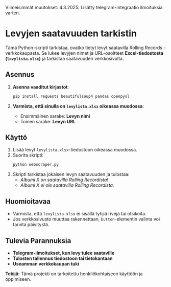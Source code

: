Viimeisimmät muutokset:
4.3.2025: Lisätty telegram-integraatio ilmoituksia varten.


# Levyjen saatavuuden tarkistin

Tämä Python-skripti tarkistaa, ovatko tietyt levyt saatavilla Rolling Records -verkkokaupasta. Se lukee levyjen nimet ja URL-osoitteet **Excel-tiedostosta (`levylista.xlsx`)** ja tarkistaa saatavuuden verkkosivulta.

##  Asennus

1. **Asenna vaaditut kirjastot**:
   ```sh
   pip install requests beautifulsoup4 pandas openpyxl
   ```

2. **Varmista, että sinulla on `levylista.xlsx` oikeassa muodossa**:
   - Ensimmäinen sarake: **Levyn nimi**
   - Toinen sarake: **Levyn URL**

## Käyttö

1. Lisää levyt `levylista.xlsx`-tiedostoon oikeassa muodossa.
2. Suorita skripti:
   ```sh
   python webscraper.py
   ```
3. Skripti tarkistaa jokaisen levyn saatavuuden ja tulostaa:
   - *Albumi X on saatavilla Rolling Recordista!*
   -  *Albumi X ei ole saatavilla Rolling Recordista.*

##  Huomioitavaa
- Varmista, että `levylista.xlsx` ei sisällä tyhjiä rivejä tai otsikoita.
- Jos verkkosivusto muuttaa rakennettaan, `button`-elementin valinta voi tarvita päivitystä.

##  Tulevia Parannuksia
-  **Telegram-ilmoitukset, kun levy tulee saataville**
-  **Tulosten tallennus tiedostoon tai tietokantaan**
-  **Useamman verkkokaupan tuki**

 **Tekijä:** Tämä projekti on tarkoitettu henkilökohtaiseen käyttöön ja oppimiseen. 

